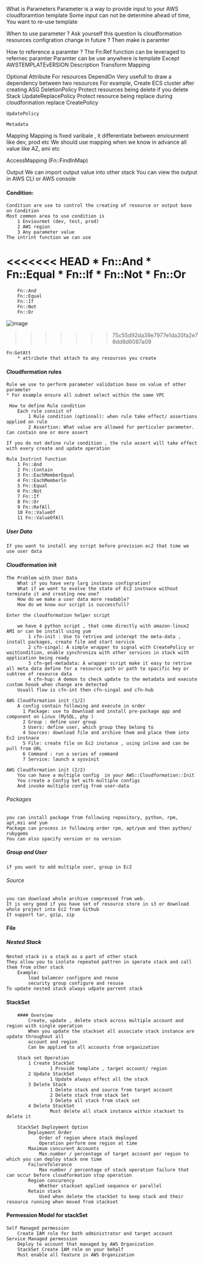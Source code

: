 
What is Parameters
	Parameter is a way to provide input to your AWS cloudforamtion template
		Some input can not be determine ahead of time,
		You want to re-use template 
		
		
When to use parameter ?
	Ask yourself this question
		Is cloudformation resources configration change in future ?
		Then make is paramter
		
		
How to reference a paramter ?
	The Fn:Ref function can be leveraged to refernec paramter 
	Paramter can be use anywhere is template
	Except 
		AWSTEMPLATEvERSION
		Description
		Transform
		Mapping
		
		
		
		
Optional Attribute For resources
	DependOn
		Very usefull to draw a dependency between two resources
		For example, Create ECS cluster after creating ASG
	DeletionPolicy
		Protect resources being delete if you delete Stack
	UpdateReplacePolicy
		Protect resource being replace during cloudformation replace
	CreatePolicy
		
	UpdatePolicy
	
	Metadata
		
		
		
		
Mapping 
	Mapping is fixed varibale , it differentiate between enviourment like dev, prod etc
	We should use mapping when we know in advance all value like AZ, ami etc
	
	
AccessMapping (Fn::FindInMap)
	
	
	
	
Output
	We can import output value into other stack
	You can view the output in AWS CLI or AWS console
	


#### Condition:
	Condition are use to control the creating of resource or output base on Condition
	Most common area to use condition is 
		1 Enviourmet (dev, test, prod)
		2 AWS region
		3 Any parameter value
	The intrint function we can use 
<<<<<<< HEAD
	 * Fn::And
	 * 	Fn::Equal
	 *	Fn::If
	 *	Fn::Not
	 *	Fn::Or
=======
		Fn::And
		Fn::Equal
		Fn::If
		Fn::Not
		Fn::Or
![image]("./img/1.png")

>>>>>>> 75c55d92da39e7977e1da20fa2e78dd8d6087a09

	Fn:GetAtt 
		* attribute that attach to any resources you create


#### Cloudformation rules
	Rule we use to perform parameter validation base on value of other parameter
	* For example ensure all subnet select within the same VPC

	 How to define Rule condition
		Each rule consist of 
			1 Rule condition (optional): when rule take effect/ assertions applied on rule
			2 Assertion: What value are allowed for perticuler parameter. Can contain one or more assert

	If you do not define rule condition , the rule assert will take effect with every create and update operation

	Rule Instrint function
		1 Fn::And
		2 Fn::Contain
		3 Fn::EachMemberEqual
		4 Fn::EachMemberln
		5 Fn::Equal
		6 Fn::Not
		7 Fn::If
		8 Fn::Or
		9 Fn::RefAll
		10 Fn::ValueOf
		11 Fn::ValueOfAll 



##### User Data
	If you want to install any script before provision ec2 that time we use user data

#### Cloudformation init
	The Problem with User Data
		What if you have very larg instance configration?
		What if we want to evolve the state of Ec2 instnace without terminate it and creating new one?
		How do we make a user data more readable?
		How do we know our script is successfull?

	Enter the cloudformation helper script

		we have 4 python script , that come directly with amazon-linux2 AMI or can be install using yum 
			1 cfn-init : Use to retrive and interept the meta-data , install packages, create file and start service
			2 cfn-singal: A simple wrapper to signal with CreatePolicy or waitCondition, enable synchroniza with other services in stack with application being ready
			3 cfn-get-metadata: A wrapper script make it easy to retrive all meta data define for a resource path or path to spacific key or subtree of resource data
			4 cfn-hup: A demon to check update to the metadata and execute custom hoook when change are detected
		Usuall flow is cfn-int then cfn-singal and cfn-hub

	AWS Cloudformation init (1/2)
		A config contain following and execute in order
		  1 Package: use to download and install pre-package app and component on Linux (MySQL, php )
		  2 Group : define user group
		  3 Users: define user, which group they belong to 
		  4 Sources: download file and archive them and place them into Ec2 instnace
		  5 File: create file on Ec2 instance , using inline and can be pull from URL
		  6 Command : run a series of command
		  7 Service: launch a sysvinit 

	AWS Cloudformation init (2/2)
		You can have a multiple config 	in your AWS::Cloudformation::Init
		You create a Config Set with multiple configs
		And invoke multiple config from user-data 


###### Packages
	you can install package from following repository, python, rpm, apt,msi and yum
	Package can process in following order rpm, apt/yum and then python/ rubygems
	You can also spacify version or no version
##### Group and User
	if you want to add multiple user, group in Ec2 

###### Source
	you can download whole archive compressed from web.
	It is very good if you have set of resource store in s3 or download whole project into Ec2 from Github
	It support tar, gzip, zip 

#### File




##### Nested Stack
	Nested stack is a stack as a part of other stack
	They allow you to isolate repeated pattren in sperate stack and call them from other stack
		Example:
			load balamcer configure and reuse 
			security group configure and resuse
	To update nested stack always udpate parrent stack


#### StackSet 
		#### Overview
			Create, update , delete stack across multiple account and region with single operation
			When you update the stackset all associate stack instance are update throughout all 
			account and region
			Can be applied to all accounts from organization

		Stack set Operation
			1 Create StackSet
					1 Provide template , target account/ region
			2 Update StackSet
					1 Update always effect all the stack 
			3 Delete Stack
					1 Delete stack and source from target account
					2 Delete stack from stack Set
					3 Delete all stack from stack set
			4 Delete StackSet
					Must delete all stack instance within stackset to delete it 

		StackSet Deployment Option
			Deployment Order 
				Order of region where stack deployed
				Operation perform one region at time
			Maximum concurent Accounts
				Max.number / percentage of target account per region to which you can deploy stack one time
			FailureTolerance 
				Max number / percentage of stack operation failure that can occur before cloudformation stop operation
			Region concurency
				Whether stackset applied sequence or parallel
			Retain stack
				Used when delete the stackSet to keep stack and their resource running when moved from stackset


#### Permession Model for stackSet
	Self Managed permession
		Create IAM role for both administrator and target account 
	Service Managed permession
		Deploy to account that managed by AWS Organization
		StackSet Create IAM role on your behalf 
		Must enable all feature in AWS Organization
		